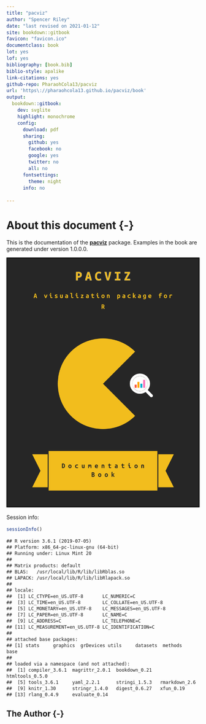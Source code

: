 ```yaml
---
title: "pacviz"
author: "Spencer Riley"
date: "last revised on 2021-01-12"
site: bookdown::gitbook
favicon: "favicon.ico"
documentclass: book
lot: yes
lof: yes
bibliography: [book.bib]
biblio-style: apalike
link-citations: yes
github-repo: PharaohCola13/pacviz
url: 'https\://pharaohcola13.github.io/pacviz/book'
output:
  bookdown::gitbook:
    dev: svglite
    highlight: monochrome
    config:
      download: pdf
      sharing:
        github: yes
        facebook: no
        google: yes
        twitter: no
        all: no
      fontsettings:
        theme: night
      info: no

---
```

<!-- default, tango, pygments, kate, monochrome, espresso, zenburn, and haddock -->
# About this document {-}

This is the documentation of the
[**pacviz**](https://cran.r-project.org/package=pacviz) package. Examples
in the book are generated under version 1.0.0.0.

<img src="images/cover.png" style="width:500px;border:2px solid black;" />

Session info:


```r
sessionInfo()
```

```
## R version 3.6.1 (2019-07-05)
## Platform: x86_64-pc-linux-gnu (64-bit)
## Running under: Linux Mint 20
## 
## Matrix products: default
## BLAS:   /usr/local/lib/R/lib/libRblas.so
## LAPACK: /usr/local/lib/R/lib/libRlapack.so
## 
## locale:
##  [1] LC_CTYPE=en_US.UTF-8       LC_NUMERIC=C              
##  [3] LC_TIME=en_US.UTF-8        LC_COLLATE=en_US.UTF-8    
##  [5] LC_MONETARY=en_US.UTF-8    LC_MESSAGES=en_US.UTF-8   
##  [7] LC_PAPER=en_US.UTF-8       LC_NAME=C                 
##  [9] LC_ADDRESS=C               LC_TELEPHONE=C            
## [11] LC_MEASUREMENT=en_US.UTF-8 LC_IDENTIFICATION=C       
## 
## attached base packages:
## [1] stats     graphics  grDevices utils     datasets  methods   base     
## 
## loaded via a namespace (and not attached):
##  [1] compiler_3.6.1  magrittr_2.0.1  bookdown_0.21   htmltools_0.5.0
##  [5] tools_3.6.1     yaml_2.2.1      stringi_1.5.3   rmarkdown_2.6  
##  [9] knitr_1.30      stringr_1.4.0   digest_0.6.27   xfun_0.19      
## [13] rlang_0.4.9     evaluate_0.14
```

## The Author {-}
